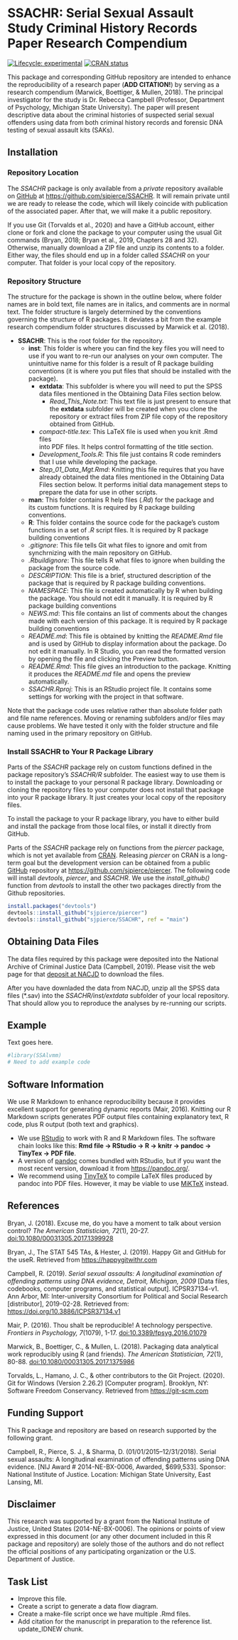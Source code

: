 
<!-- README.md is generated from README.Rmd. Please edit that file -->

# SSACHR: Serial Sexual Assault Study Criminal History Records Paper Research Compendium

<!-- badges: start -->

[![Lifecycle:
experimental](https://img.shields.io/badge/lifecycle-experimental-orange.svg)](https://www.tidyverse.org/lifecycle/#experimental)
[![CRAN
status](https://www.r-pkg.org/badges/version/cstatops)](https://CRAN.R-project.org/package=SSAlvmm)
<!-- badges: end -->

This package and corresponding GitHub repository are intended to enhance
the reproducibility of a research paper (**ADD CITATION\!**) by serving
as a research compendium (Marwick, Boettiger, & Mullen, 2018). The
principal investigator for the study is Dr. Rebecca Campbell (Professor,
Department of Psychology, Michigan State University). The paper will
present descriptive data about the criminal histories of suspected
serial sexual offenders using data from both criminal history records
and forensic DNA testing of sexual assault kits (SAKs).

## Installation

### Repository Location

The *SSACHR* package is only available from a *private* repository
available on [GitHub](https://github.com/) at
<https://github.com/sjpierce/SSACHR>. It will remain private until we
are ready to release the code, which will likely coincide with
publication of the associated paper. After that, we will make it a
public repository.

If you use Git (Torvalds et al., 2020) and have a GitHub account, either
clone or fork and clone the package to your computer using the usual Git
commands (Bryan, 2018; Bryan et al., 2019, Chapters 28 and 32).
Otherwise, manually download a ZIP file and unzip its contents to a
folder. Either way, the files should end up in a folder called *SSACHR*
on your computer. That folder is your local copy of the repository.

### Repository Structure

The structure for the package is shown in the outline below, where
folder names are in bold text, file names are in italics, and comments
are in normal text. The folder structure is largely determined by the
conventions governing the structure of R packages. It deviates a bit
from the example research compendium folder structures discussed by
Marwick et al. (2018).

  - **SSACHR**: This is the root folder for the repository.
      - **inst**: This folder is where you can find the key files you
        will need to use if you want to re-run our analyses on your own
        computer. The unintuitive name for this folder is a result of R
        package building conventions (it is where you put files that
        should be installed with the package).
          - **extdata**: This subfolder is where you will need to put
            the SPSS data files mentioned in the Obtaining Data Files
            section below.
              - *Read\_This\_Note.txt*: This text file is just present
                to ensure that the **extdata** subfolder will be created
                when you clone the repository or extract files from ZIP
                file copy of the repository obtained from GitHub.
          - *compact-title.tex*: This LaTeX file is used when you knit
            .Rmd files  
            into PDF files. It helps control formatting of the title
            section.
          - *Development\_Tools.R*: This file just contains R code
            reminders that I use while developing the package.
          - *Step\_01\_Data\_Mgt.Rmd*: Knitting this file requires that
            you have already obtained the data files mentioned in the
            Obtaining Data Files section below. It performs initial data
            management steps to prepare the data for use in other
            scripts.
      - **man**: This folder contains R help files (*.Rd*) for the
        package and  
        its custom functions. It is required by R package building
        conventions.
      - **R**: This folder contains the source code for the package’s
        custom functions in a set of *.R* script files. It is required
        by R package building conventions
      - *.gitignore*: This file tells Git what files to ignore and omit
        from synchrnizing with the main repository on GitHub.
      - *.Rbuildignore*: This file tells R what files to ignore when
        building the package from the source code.
      - *DESCRIPTION*: This file is a brief, structured description of
        the package that is required by R package building conventions.
      - *NAMESPACE*: This file is created automatically by R when
        building the package. You should not edit it manually. It is
        required by R package building conventions
      - *NEWS.md*: This file contains an list of comments about the
        changes made with each version of this package. It is required
        by R package building conventions
      - *README.md*: This file is obtained by knitting the *README.Rmd*
        file and is used by GitHub to display information about the
        package. Do not edit it manually. In R Studio, you can read the
        formatted version by opening the file and clicking the Preview
        button.
      - *README.Rmd*: This file gives an introduction to the package.
        Knitting it produces the *README.md* file and opens the preview
        automatically.
      - *SSACHR.Rproj*: This is an RStudio project file. It contains
        some settings for working with the project in that software.

Note that the package code uses relative rather than absolute folder
path and file name references. Moving or renaming subfolders and/or
files may cause problems. We have tested it only with the folder
structure and file naming used in the primary repository on GitHub.

### Install SSACHR to Your R Package Library

Parts of the *SSACHR* package rely on custom functions defined in the
package repository’s *SSACHR/R* subfolder. The easiest way to use them
is to install the package to your personal R package library.
Downloading or cloning the repository files to your computer does not
install that package into your R package library. It just creates your
local copy of the repository files.

To install the package to your R package library, you have to either
build and install the package from those local files, or install it
directly from GitHub.

Parts of the *SSACHR* package rely on functions from the *piercer*
package, which is not yet available from
[CRAN](https://CRAN.R-project.org). Releasing *piercer* on CRAN is a
long-term goal but the development version can be obtained from a public
[GitHub](https://github.com/) repository at
<https://github.com/sjpierce/piercer>. The following code will install
*devtools*, *piercer*, and *SSACHR*. We use the *install\_github()*
function from *devtools* to install the other two packages directly from
the Github repositories.

``` r
install.packages("devtools")
devtools::install_github("sjpierce/piercer")
devtools::install_github("sjpierce/SSACHR", ref = "main")
```

## Obtaining Data Files

The data files required by this package were deposited into the National
Archive of Criminal Justice Data (Campbell, 2019). Please visit the web
page for that [deposit at NACJD](https://doi.org/10.3886/ICPSR37134.v1)
to download the files.

After you have downladed the data from NACJD, unzip all the SPSS data
files (\*.sav) into the *SSACHR/inst/extdata* subfolder of your local
repository. That should allow you to reproduce the analyses by
re-running our scripts.

## Example

Text goes here.

``` r
#library(SSAlvmm)
# Need to add example code
```

## Software Information

We use R Markdown to enhance reproducibility because it provides
excellent support for generating dynamic reports (Mair, 2016). Knitting
our R Markdown scripts generates PDF output files containing explanatory
text, R code, plus R output (both text and graphics).

  - We use [RStudio](www.rstudio.org) to work with R and R Markdown
    files. The software chain looks like this: **Rmd file -\> RStudio
    -\> R -\> knitr -\> pandoc -\> TinyTex -\> PDF file**.
  - A version of [pandoc](https://pandoc.org/) comes bundled with
    RStudio, but if you want the most recent version, download it from
    <https://pandoc.org/>.
  - We recommend using [TinyTeX](https://yihui.org/tinytex/) to compile
    LaTeX files produced by pandoc into PDF files. However, it may be
    viable to use [MiKTeX](https://miktex.org) instead.

## References

Bryan, J. (2018). Excuse me, do you have a moment to talk about version
control? *The American Statistician, 72*(1), 20-27.
[doi:10.1080/00031305.2017.1399928](https://doi.org/10.1080/00031305.2017.1399928)

Bryan, J., The STAT 545 TAs, & Hester, J. (2019). Happy Git and GitHub
for the useR. Retrieved from <https://happygitwithr.com>

Campbell, R. (2019). *Serial sexual assaults: A longitudinal examination
of offending patterns using DNA evidence, Detroit, Michigan, 2009*
\[Data files, codebooks, computer programs, and statistical output\].
ICPSR37134-v1. Ann Arbor, MI: Inter-university Consortium for Political
and Social Research \[distributor\], 2019-02-28. Retrieved from:
<https://doi.org/10.3886/ICPSR37134.v1>

Mair, P. (2016). Thou shalt be reproducible\! A technology perspective.
*Frontiers in Psychology, 7*(1079), 1-17.
[doi:10.3389/fpsyg.2016.01079](http://dx.doi.org/10.3389/fpsyg.2016.01079)

Marwick, B., Boettiger, C., & Mullen, L. (2018). Packaging data
analytical work reproducibly using R (and friends). *The American
Statistician, 72*(1), 80-88.
[doi:10.1080/00031305.2017.1375986](https://doi.org/10.1080/00031305.2017.1375986)

Torvalds, L., Hamano, J. C., & other contributors to the Git Project.
(2020). Git for Windows (Version 2.26.2) \[Computer program\]. Brooklyn,
NY: Software Freedom Conservancy. Retrieved from <https://git-scm.com>

## Funding Support

This R package and repository are based on research supported by the
following grant.

Campbell, R., Pierce, S. J., & Sharma, D. (01/01/2015–12/31/2018).
Serial sexual assaults: A longitudinal examination of offending patterns
using DNA evidence. \[NIJ Award \# 2014-NE-BX-0006, Awarded, $699,533\].
Sponsor: National Institute of Justice. Location: Michigan State
University, East Lansing, MI.

## Disclaimer

This research was supported by a grant from the National Institute of
Justice, United States (2014-NE-BX-0006). The opinions or points of view
expressed in this document (or any other document included in this R
package and repository) are solely those of the authors and do not
reflect the official positions of any participating organization or the
U.S. Department of Justice.

## Task List

  - Improve this file.
  - Create a script to generate a data flow diagram.
  - Create a make-file script once we have multiple .Rmd files.
  - Add citation for the manuscript in preparation to the reference
    list.
    update\_IDNEW chunk.
